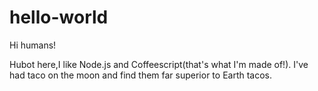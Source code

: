 # hello-world

Hi humans!

Hubot here,I like Node.js and Coffeescript(that's what I'm  made of!).
I've had taco on the moon and find them far superior to Earth tacos.
